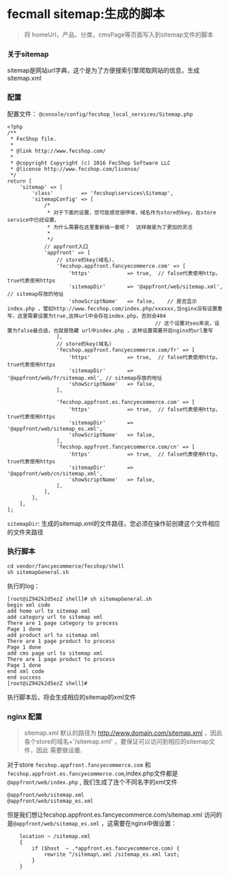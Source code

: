 fecmall sitemap:生成的脚本
=========================

> 将 homeUrl，产品，分类，cmsPage等页面写入到sitemap文件的脚本

### 关于sitemap

sitemap是网站url字典，这个是为了方便搜索引擎爬取网站的信息，生成sitemap.xml

### 配置

配置文件： `@console/config/fecshop_local_services/Sitemap.php`

```
<?php
/**
 * FecShop file.
 * 
 * @link http://www.fecshop.com/
 *
 * @copyright Copyright (c) 2016 FecShop Software LLC
 * @license http://www.fecshop.com/license/
 */
return [
    'sitemap' => [
        'class'         => 'fecshop\services\Sitemap',
        'sitemapConfig' => [
            /*
             * 对于下面的设置，您可能感觉很啰嗦，域名作为store的key，在store service中已经设置，
             * 为什么需要在这里重新搞一套呢？  这样做是为了更加的灵活
             *
             */
            // appfront入口
            'appfront' => [
                // store的key(域名)，
                'fecshop.appfront.fancyecommerce.com' => [
                    'https'            => true,  // false代表使用http，true代表使用https
                    'sitemapDir'       => '@appfront/web/sitemap.xml', // sitemap存放的地址
                    'showScriptName'   => false,    // 是否显示index.php ，譬如http://www.fecshop.com/index.php/xxxxxx,当nginx没有设置重写，这里需要设置为true,这样url中会存在index.php，否则会404
                                                // 这个设置对seo来说，设置为false最合适，也就是隐藏 url中index.php ，这种设置需要开启nginx的url重写
                ],
                // store的key(域名)
                'fecshop.appfront.fancyecommerce.com/fr' => [
                    'https'            => true,  // false代表使用http，true代表使用https
                    'sitemapDir'       => '@appfront/web/fr/sitemap.xml', // sitemap存放的地址
                    'showScriptName'   => false,
                ],

                'fecshop.appfront.es.fancyecommerce.com' => [
                    'https'            => true,  // false代表使用http，true代表使用https
                    'sitemapDir'       => '@appfront/web/sitemap_es.xml',
                    'showScriptName'   => false,
                ],
                'fecshop.appfront.fancyecommerce.com/cn' => [
                    'https'            => true,  // false代表使用http，true代表使用https
                    'sitemapDir'       => '@appfront/web/cn/sitemap.xml',
                    'showScriptName'   => false,
                ],
            ],
        ],
    ],
];
```

`sitemapDir`: 生成的sitemap.xml的文件路径，您必须在操作前创建这个文件相应的文件夹路径

### 执行脚本

```
cd vendor/fancyecommerce/fecshop/shell
sh sitemapGeneral.sh
```

执行的log：

```
[root@iZ942k2d5ezZ shell]# sh sitemapGeneral.sh 
begin xml code
add home url to sitemap xml
add category url to sitemap xml
There are 1 page category to process
Page 1 done
add product url to sitemap xml
There are 1 page product to process
Page 1 done
add cms page url to sitemap xml
There are 1 page product to process
Page 1 done
end xml code
end success
[root@iZ942k2d5ezZ shell]# 

```

执行脚本后，将会生成相应的sitemap的xml文件

### nginx 配置

> sitemap.xml 默认的路径为  http://www.domain.com/sitemap.xml ，因此
> 各个store的域名+'/sitemap.xml' ，要保证可以访问到相应的sitemap文件，因此
> 需要做设置.

对于store `fecshop.appfront.fancyecommerce.com` 和
`fecshop.appfront.es.fancyecommerce.com`,index.php文件都是
`@appfront/web/index.php` , 我们生成了连个不同名字的xml文件
```
@appfront/web/sitemap.xml
@appfront/web/sitemap_es.xml
```

但是我们想让fecshop.appfront.es.fancyecommerce.com/sitemap.xml
访问的是`@appfront/web/sitemap_es.xml`
，这需要在nginx中做设置：

```
    location ~ /sitemap.xml
    {
        if ($host  ~ .*appfront.es.fancyecommerce.com) {
            rewrite ^/sitemap\.xml /sitemap_es.xml last;
        }
    }
```

